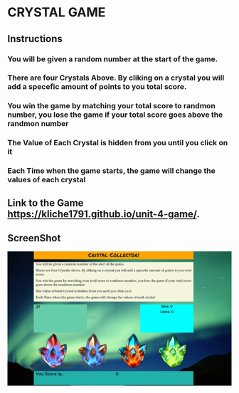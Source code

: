 # CRYSTAL GAME

## Instructions

### You will be given a random number at the start of the game.
### There are four Crystals Above. By cliking on a crystal you will add a specefic amount of points to you total score.
### You win the game by matching your total score to randmon number, you lose the game if your total score goes above the randmon number
### The Value of Each Crystal is hidden from you until you click on it
### Each Time when the game starts, the game will change the values of each crystal


## Link to the Game  https://kliche1791.github.io/unit-4-game/.

## ScreenShot


![Screenshot](assets/images/screenshot.jpg)
